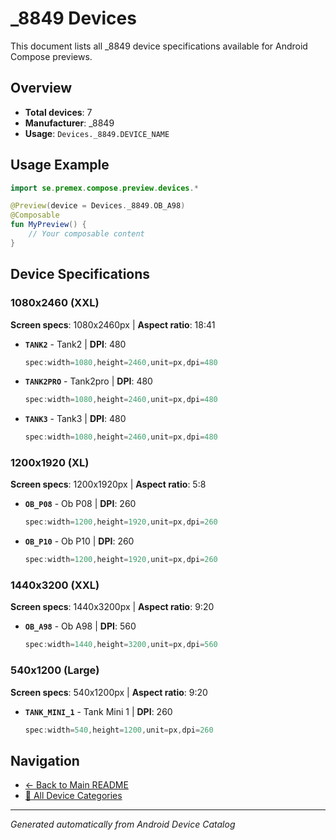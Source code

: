 # _8849 Devices

This document lists all _8849 device specifications available for Android Compose previews.

## Overview

- **Total devices**: 7
- **Manufacturer**: _8849
- **Usage**: `Devices._8849.DEVICE_NAME`

## Usage Example

```kotlin
import se.premex.compose.preview.devices.*

@Preview(device = Devices._8849.OB_A98)
@Composable
fun MyPreview() {
    // Your composable content
}
```

## Device Specifications

### 1080x2460 (XXL)

**Screen specs**: 1080x2460px | **Aspect ratio**: 18:41

- **`TANK2`** - Tank2 | **DPI**: 480
  ```kotlin
  spec:width=1080,height=2460,unit=px,dpi=480
  ```

- **`TANK2PRO`** - Tank2pro | **DPI**: 480
  ```kotlin
  spec:width=1080,height=2460,unit=px,dpi=480
  ```

- **`TANK3`** - Tank3 | **DPI**: 480
  ```kotlin
  spec:width=1080,height=2460,unit=px,dpi=480
  ```

### 1200x1920 (XL)

**Screen specs**: 1200x1920px | **Aspect ratio**: 5:8

- **`OB_P08`** - Ob P08 | **DPI**: 260
  ```kotlin
  spec:width=1200,height=1920,unit=px,dpi=260
  ```

- **`OB_P10`** - Ob P10 | **DPI**: 260
  ```kotlin
  spec:width=1200,height=1920,unit=px,dpi=260
  ```

### 1440x3200 (XXL)

**Screen specs**: 1440x3200px | **Aspect ratio**: 9:20

- **`OB_A98`** - Ob A98 | **DPI**: 560
  ```kotlin
  spec:width=1440,height=3200,unit=px,dpi=560
  ```

### 540x1200 (Large)

**Screen specs**: 540x1200px | **Aspect ratio**: 9:20

- **`TANK_MINI_1`** - Tank Mini 1 | **DPI**: 260
  ```kotlin
  spec:width=540,height=1200,unit=px,dpi=260
  ```

## Navigation

- [← Back to Main README](../../README.md)
- [📱 All Device Categories](../README.md)

---
*Generated automatically from Android Device Catalog*
